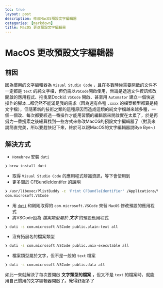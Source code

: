 ```yaml
---
toc: true
layout: post
description: 修改MacOS預設文字編輯器
categories: [markdown]
title: MacOS 更改預設文字編輯器
---
```

# MacOS 更改預設文字編輯器

## 前因

因為慣用的文字編輯器為 `Visual Studio Code` ，且在多數時候需要開啟的文件不一定都是 `text` 的純文字檔，但仍需以`VSCode`開啟使用，無論是透過文件資訊修改開啟的應用程式、拖曳至Dock以 `VSCode` 開啟、甚至用 `Automator` 建立一個快速操作的腳本...都仍然不能滿足我的需求（因為還有各種 `.xxxx` 的檔案類型都算是純文字檔），但隨著新的技術之類的這種原因而造成這類的純文字檔越來越多種，一個一個改、每次都要經過一番操作才能用習慣的編輯器來開啟實在太累了，於是再努力一番搜索之後總算找到一些方式來修改MacOS的預設文字編輯器了（對我來說簡直完美，所以要趕快記下來，終於可以跟MacOS的文字編輯器說Bye Bye~）

## 解決方式

- `Homebrew` 安裝 `duti`

```bash
❯ brew install duti
```

- 取得 `Visual Studio Code` 的應用程式辨識資訊，等下會使用到
- 更多關於 [CFBundleIdentifer](https://developer.apple.com/documentation/bundleresources/information_property_list/cfbundleidentifier) 的說明

```bash
❯ /usr/libexec/PlistBuddy -c 'Print CFBundleIdentifier' /Applications/Visual\ Studio\ Code.app/Contents/Info.plist
com.microsoft.VSCode
```

- 用 [`duti`](https://github.com/moretension/duti/) 和剛剛取得的 `com.microsoft.VSCode` 來替 `MacOS` 修改預設的應用程式
- 將VSCode設為 _檔案類型屬於 **文字**_ 的預設應用程式

```bash
❯ duti -s com.microsoft.VSCode public.plain-text all
```

- 沒有拓展名的檔案類型

```bash
❯ duti -s com.microsoft.VSCode public.unix-executable all
```

- 檔案類型屬於文字，但不是一般的 `text` 檔案

```bash
❯ duti -s com.microsoft.VSCode public.data all
```

如此一來就解決了每次要開啟 **文字類型的檔案** ，但又不是 `text` 的檔案時，就能用自己慣用的文字編輯器開啟了。覺得舒服多了
